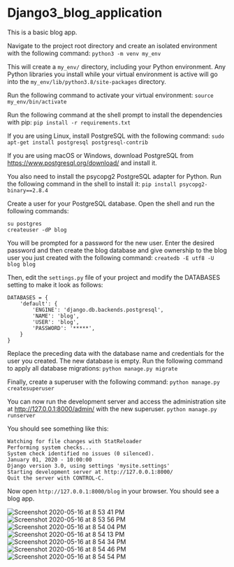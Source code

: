 # Django3_blog_application

This is a basic blog app.

Navigate to the project root directory and create an isolated environment with the following command:
`python3 -m venv my_env`

This will create a `my_env/` directory, including your Python environment. Any Python libraries you install while your virtual environment is active will go into the `my_env/lib/python3.8/site-packages` directory.

Run the following command to activate your virtual environment:
`source my_env/bin/activate`

Run the following command at the shell prompt to install the dependencies with pip:
`pip install -r requirements.txt`

If you are using Linux, install PostgreSQL with the following command:
`sudo apt-get install postgresql postgresql-contrib`

If you are using macOS or Windows, download PostgreSQL from https://www.postgresql.org/download/ and install it.

You also need to install the psycopg2 PostgreSQL adapter for Python. Run the following command in the shell to install it:
`pip install psycopg2-binary==2.8.4`

Create a user for your PostgreSQL database. Open the shell and run the following commands:
```
su postgres
createuser -dP blog
```
You will be prompted for a password for the new user. Enter the desired password and then create the blog database and give ownership to the blog user you just created with the following command:
`createdb -E utf8 -U blog blog`

Then, edit the `settings.py` file of your project and modify the DATABASES setting to make it look as follows:
```
DATABASES = {
    'default': {
        'ENGINE': 'django.db.backends.postgresql',
        'NAME': 'blog',
        'USER': 'blog',
        'PASSWORD': '*****',
    }
}
```
Replace the preceding data with the database name and credentials for the user you created. The new database is empty. Run the following command to apply all database migrations:
`python manage.py migrate`

Finally, create a superuser with the following command:
`python manage.py createsuperuser`

You can now run the development server and access the administration site at http://127.0.0.1:8000/admin/ with the new superuser.
`python manage.py runserver`

You should see something like this:
```
Watching for file changes with StatReloader
Performing system checks...
System check identified no issues (0 silenced).
January 01, 2020 - 10:00:00
Django version 3.0, using settings 'mysite.settings'
Starting development server at http://127.0.0.1:8000/
Quit the server with CONTROL-C.
```
Now open `http://127.0.0.1:8000/blog` in your browser. You should see a blog app.

![Screenshot 2020-05-16 at 8 53 41 PM](https://user-images.githubusercontent.com/49444980/82123938-b9ca2c80-97b9-11ea-8684-94133f1b5fbf.png)
![Screenshot 2020-05-16 at 8 53 56 PM](https://user-images.githubusercontent.com/49444980/82123978-f007ac00-97b9-11ea-9a88-3d3cb21921f8.png)
![Screenshot 2020-05-16 at 8 54 04 PM](https://user-images.githubusercontent.com/49444980/82123986-fc8c0480-97b9-11ea-9561-05121f9762d4.png)
![Screenshot 2020-05-16 at 8 54 13 PM](https://user-images.githubusercontent.com/49444980/82124004-0d3c7a80-97ba-11ea-84aa-b5b7c8adac27.png)
![Screenshot 2020-05-16 at 8 54 34 PM](https://user-images.githubusercontent.com/49444980/82124011-188fa600-97ba-11ea-8212-46018bf7cea4.png)
![Screenshot 2020-05-16 at 8 54 46 PM](https://user-images.githubusercontent.com/49444980/82124026-26ddc200-97ba-11ea-930c-c3bea6b69366.png)
![Screenshot 2020-05-16 at 8 54 54 PM](https://user-images.githubusercontent.com/49444980/82124045-38bf6500-97ba-11ea-8a43-78db6bfdd572.png)
